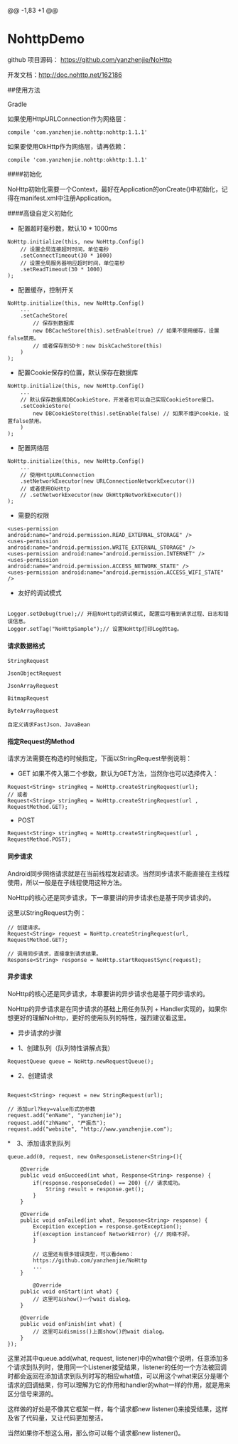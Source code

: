 @@ -1,83 +1 @@
# NohttpDemo
github 项目源码： https://github.com/yanzhenjie/NoHttp

开发文档：http://doc.nohttp.net/162186

##使用方法

Gradle

如果使用HttpURLConnection作为网络层：

```
compile 'com.yanzhenjie.nohttp:nohttp:1.1.1'
```

如果要使用OkHttp作为网络层，请再依赖：

```
compile 'com.yanzhenjie.nohttp:okhttp:1.1.1'
```

####初始化

NoHttp初始化需要一个Context，最好在Application的onCreate()中初始化，记得在manifest.xml中注册Application。

####高级自定义初始化

* 配置超时毫秒数，默认10 * 1000ms
```
NoHttp.initialize(this, new NoHttp.Config()
    // 设置全局连接超时时间，单位毫秒
    .setConnectTimeout(30 * 1000)
    // 设置全局服务器响应超时时间，单位毫秒
    .setReadTimeout(30 * 1000)
);
```

* 配置缓存，控制开关
```
NoHttp.initialize(this, new NoHttp.Config()
    ...
    .setCacheStore(
        // 保存到数据库
        new DBCacheStore(this).setEnable(true) // 如果不使用缓存，设置false禁用。
        // 或者保存到SD卡：new DiskCacheStore(this)
    )
);
```

* 配置Cookie保存的位置，默认保存在数据库
```
NoHttp.initialize(this, new NoHttp.Config()
    ...
    // 默认保存数据库DBCookieStore，开发者也可以自己实现CookieStore接口。
    .setCookieStore(
        new DBCookieStore(this).setEnable(false) // 如果不维护cookie，设置false禁用。
    )
);
```

* 配置网络层
```
NoHttp.initialize(this, new NoHttp.Config()
    ...
    // 使用HttpURLConnection
    .setNetworkExecutor(new URLConnectionNetworkExecutor())
    // 或者使用OkHttp
    // .setNetworkExecutor(new OkHttpNetworkExecutor())
);
```

* 需要的权限
```
<uses-permission android:name="android.permission.READ_EXTERNAL_STORAGE" />
<uses-permission android:name="android.permission.WRITE_EXTERNAL_STORAGE" />
<uses-permission android:name="android.permission.INTERNET" />
<uses-permission android:name="android.permission.ACCESS_NETWORK_STATE" />
<uses-permission android:name="android.permission.ACCESS_WIFI_STATE" />
```
* 友好的调试模式
```

Logger.setDebug(true);// 开启NoHttp的调试模式, 配置后可看到请求过程、日志和错误信息。
Logger.setTag("NoHttpSample");// 设置NoHttp打印Log的tag。
```
#### 请求数据格式
```
StringRequest

JsonObjectRequest

JsonArrayRequest

BitmapRequest

ByteArrayRequest

自定义请求FastJson、JavaBean

```

#### 指定Request的Method
请求方法需要在构造的时候指定，下面以StringRequest举例说明：

* GET
如果不传入第二个参数，默认为GET方法，当然你也可以选择传入：
```
Request<String> stringReq = NoHttp.createStringRequest(url);
// 或者
Request<String> stringReq = NoHttp.createStringRequest(url , RequestMethod.GET);
```

* POST
```
Request<String> stringReq = NoHttp.createStringRequest(url , RequestMethod.POST);

```


#### 同步请求
Android同步网络请求就是在当前线程发起请求。当然同步请求不能直接在主线程使用，所以一般是在子线程使用这种方法。

NoHttp的核心还是同步请求，下一章要讲的异步请求也是基于同步请求的。

这里以StringRequest为例：
```
// 创建请求。
Request<String> request = NoHttp.createStringRequest(url, RequestMethod.GET);

// 调用同步请求，直接拿到请求结果。
Response<String> response = NoHttp.startRequestSync(request);
```

#### 异步请求

NoHttp的核心还是同步请求，本章要讲的异步请求也是基于同步请求的。

NoHttp的异步请求是在同步请求的基础上用任务队列 + Handler实现的，如果你想更好的理解NoHttp，更好的使用队列的特性，强烈建议看这里。

* 异步请求的步骤

* 1、创建队列（队列特性讲解点我）

```
RequestQueue queue = NoHttp.newRequestQueue();
```
* 2、创建请求

```

Request<String> request = new StringRequest(url);

// 添加url?key=value形式的参数
request.add("enName", "yanzhenjie");
request.add("zhName", "严振杰");
request.add("website", "http://www.yanzhenjie.com");
```


*　3、添加请求到队列

```
queue.add(0, request, new OnResponseListener<String>(){

    @Override
    public void onSucceed(int what, Response<String> response) {
        if(response.responseCode() == 200) {// 请求成功。
            String result = response.get();
        }
    }

    @Override
    public void onFailed(int what, Response<String> response) {
        Excepition exception = response.getException();
        if(exception instanceof NetworkError) {// 网络不好。
        }

        // 这里还有很多错误类型，可以看demo：
        https://github.com/yanzhenjie/NoHttp
        ...
    }

        @Override
    public void onStart(int what) {
        // 这里可以show()一个wait dialog。
    }

    @Override
    public void onFinish(int what) {
        // 这里可以dismiss()上面show()的wait dialog。
    }
});
```
这里对其中queue.add(what, request, listener)中的what做个说明，任意添加多个请求到队列时，使用同一个Listener接受结果，listener的任何一个方法被回调时都会返回在添加请求到队列时写的相应what值，可以用这个what来区分是哪个请求的回调结果，你可以理解为它的作用和handler的what一样的作用，就是用来区分信号来源的。

这样做的好处是不像其它框架一样，每个请求都new listener()来接受结果，这样及省了代码量，又让代码更加整洁。

当然如果你不想这么用，那么你可以每个请求都new listener()。




